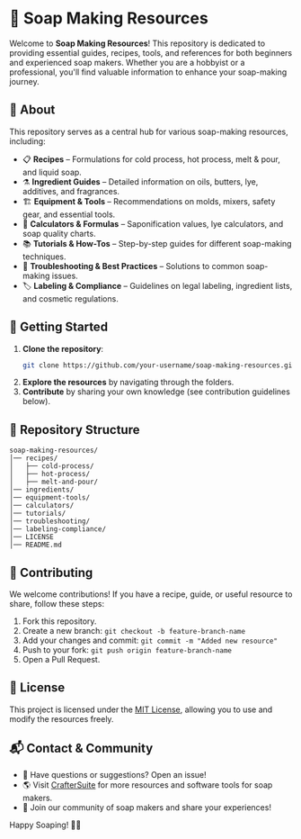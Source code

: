 # 🧼 Soap Making Resources

Welcome to **Soap Making Resources**! This repository is dedicated to providing essential guides, recipes, tools, and references for both beginners and experienced soap makers. Whether you are a hobbyist or a professional, you'll find valuable information to enhance your soap-making journey.

## 📖 About
This repository serves as a central hub for various soap-making resources, including:
- 📋 **Recipes** – Formulations for cold process, hot process, melt & pour, and liquid soap.
- ⚗ **Ingredient Guides** – Detailed information on oils, butters, lye, additives, and fragrances.
- 🏗 **Equipment & Tools** – Recommendations on molds, mixers, safety gear, and essential tools.
- 📏 **Calculators & Formulas** – Saponification values, lye calculators, and soap quality charts.
- 📚 **Tutorials & How-Tos** – Step-by-step guides for different soap-making techniques.
- 🔬 **Troubleshooting & Best Practices** – Solutions to common soap-making issues.
- 🏷 **Labeling & Compliance** – Guidelines on legal labeling, ingredient lists, and cosmetic regulations.

## 🚀 Getting Started
1. **Clone the repository**:
   ```sh
   git clone https://github.com/your-username/soap-making-resources.git
   ```
2. **Explore the resources** by navigating through the folders.
3. **Contribute** by sharing your own knowledge (see contribution guidelines below).

## 📂 Repository Structure
```
soap-making-resources/
│── recipes/
│   ├── cold-process/
│   ├── hot-process/
│   ├── melt-and-pour/
│── ingredients/
│── equipment-tools/
│── calculators/
│── tutorials/
│── troubleshooting/
│── labeling-compliance/
│── LICENSE
│── README.md
```

## 🌱 Contributing
We welcome contributions! If you have a recipe, guide, or useful resource to share, follow these steps:
1. Fork this repository.
2. Create a new branch: `git checkout -b feature-branch-name`
3. Add your changes and commit: `git commit -m "Added new resource"`
4. Push to your fork: `git push origin feature-branch-name`
5. Open a Pull Request.

## 📜 License
This project is licensed under the [MIT License](LICENSE), allowing you to use and modify the resources freely.

## 📬 Contact & Community
- 📧 Have questions or suggestions? Open an issue!
- 🌎 Visit [CrafterSuite](https://craftersuite.com) for more resources and software tools for soap makers.
- 🤝 Join our community of soap makers and share your experiences!

Happy Soaping! 🛁✨
